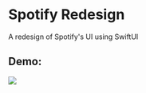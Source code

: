 # Spotify Redesign

A  redesign of Spotify's UI using SwiftUI


##  Demo:

![](https://github.com/samisays11/Spotify-Redesign/blob/main/Demo-Assets/Spotify-Redesign-Demo.gif)

